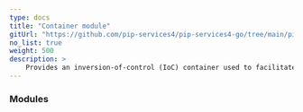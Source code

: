 ```yaml
---
type: docs
title: "Container module"
gitUrl: "https://github.com/pip-services4/pip-services4-go/tree/main/pip-services4-aws-node"
no_list: true
weight: 500
description: > 
    Provides an inversion-of-control (IoC) container used to facilitate the development of services and applications composed of loosely coupled components.
---
```



### Modules

